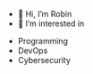 - 👋 Hi, I’m Robin
- 👀 I’m interested in 
* Programming
* DevOps
* Cybersecurity

<!---
MrTraxion/MrTraxion is a ✨ special ✨ repository because its `README.md` (this file) appears on your GitHub profile.
You can click the Preview link to take a look at your changes.
--->
